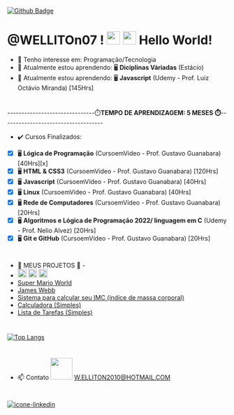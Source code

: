 [![Github Badge](https://img.shields.io/badge/-Github-000?style=flat-square&logo=Github&logoColor=white&link=LINK_GIT)](LINK_GIT)  
# @WELLITOn07 ! <img src= "https://github.com/WELLITOn07/Mascote-do-Android/blob/main/imagens/Hi.gif" width="30"> <img src=https://github.com/WELLITOn07/Mascote-do-Android/blob/main/imagens/Earth.gif width="30"> Hello World!
 
- 👀 Tenho interesse em: Programação/Tecnologia 
- 🌱 Atualmente estou aprendendo:  🖥️ <strong>Diciplinas Váriadas</strong> (Estácio)
- 🌱 Atualmente estou aprendendo:  🖥️ <strong>Javascript</strong> (Udemy - Prof. Luiz Octávio Miranda) [145Hrs]
# 
-------------------------------⏱️<strong>TEMPO DE APRENDIZAGEM: 5 MESES ⏱️</strong>------------------------------------
- ✔️ Cursos Finalizados: 
-[x] 🖥️ <strong>Lógica de Programação</strong> (CursoemVídeo - Prof. Gustavo Guanabara) [40Hrs][x]
-[x] 🖥️ <strong>HTML & CSS3</strong> (CursoemVídeo - Prof. Gustavo Guanabara) [120Hrs]
-[x] 🖥️ <strong>Javascript</strong> (CursoemVídeo - Prof. Gustavo Guanabara) [40Hrs]
-[x] 🖥️ <strong>Linux</strong> (CursoemVídeo - Prof. Gustavo Guanabara) [40Hrs]
-[x] 🖥️ <strong>Rede de Computadores</strong> (CursoemVídeo - Prof. Gustavo Guanabara) [20Hrs]
-[x] 🖥️ <strong>Algoritmos e Lógica de Programação 2022/ linguagem em C</strong> (Udemy - Prof. Nelio Alvez) [20Hrs]
-[x] 🖥️ <strong>Git e GitHub</strong> (CursoemVídeo - Prof. Gustavo Guanabara) [20Hrs]

#
- 💞️ MEUS PROJETOS 💞️ - 
- <code><img height= "20" src="https://img.shields.io/badge/HTML5-E34F26?style=for-the-badge&logo=html5&logoColor=white"></code> <code><img height= "20" src="https://img.shields.io/badge/CSS3-1572B6?style=for-the-badge&logo=css3&logoColor=white"></code> <code><img height= "20" src="https://img.shields.io/badge/JavaScript-323330?style=for-the-badge&logo=javascript&logoColor=F7DF1E"></code>
- <a href="https://welliton07.github.io/Super-Mario-World/" target="_blank">Super Mario World</a> 
- <a href="https://welliton07.github.io/James-Webb/" target="_blank">James Webb</a>
- <a href="https://welliton07.github.io/CALCULO-IMC/" target="_blank">Sistema para calcular seu IMC (índice de massa corporal)</a>
- <a href="https://welliton07.github.io/CAL/" target="_blank">Calculadora (Simples)</a>
- <a href="https://welliton07.github.io/Lista-de-Tarefas/" target="_blank">Lista de Tarefas (Simples)</a>

#
[![Top Langs](https://github-readme-stats.vercel.app/api/top-langs/?username=WELLITOn07&langs_count=8)](https://github.com/WELLITOn07/github-readme-stats)
#
- 📫 Contato <img src= "https://github.com/WELLITOn07/Mascote-do-Android/blob/main/imagens/Handshake.gif" width="50">
W.ELLITON2010@HOTMAIL.COM 
#
<a href="https://www.linkedin.com/in/welliton-gruber-becker-8383a4141/" target="_blank"><img src="https://github.com/WELLITOn07/Mascote-do-Android/blob/main/imagens/Linkedin-icon.png" alt="icone-linkedin">


